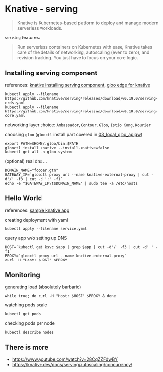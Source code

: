 # Knative - serving

> Knative is Kubernetes-based platform to deploy and manage modern serverless
> workloads.

`serving` features:
> Run serverless containers on Kubernetes with ease, Knative takes care of the
> details of networking, autoscaling (even to zero), and revision tracking. You
> just have to focus on your core logic.


## Installing serving component
references: [knative installing serving component], [gloo edge for knative]
```
kubectl apply --filename https://github.com/knative/serving/releases/download/v0.19.0/serving-crds.yaml
kubectl apply --filename https://github.com/knative/serving/releases/download/v0.19.0/serving-core.yaml
```
networking layer choice: `Ambassador`, `Contour`, `Gloo`, `Istio`, `Kong`,
`Kourier`

choosing `gloo` (`glooctl` install part covered in
[03_local_gloo_apigw](../03_local_gloo_apigw/README.md))
```
export PATH=$HOME/.gloo/bin:$PATH
glooctl install knative --install-knative=false
kubectl get all -n gloo-system
```

(optional) real dns ...
```
DOMAIN_NAME="foobar.gtn"
GATEWAY_IP=`glooctl proxy url --name knative-external-proxy | cut -d'/' -f3 | cut -d ':' -f1`
echo -e "$GATEWAY_IP\t$DOMAIN_NAME" | sudo tee -a /etc/hosts
```


## Hello World
references: [sample knative app]

creating deployment with yaml
```
kubectl apply --filename service.yaml
```

query app w/o setting up DNS
```
HOST=`kubectl get ksvc $app | grep $app | cut -d'/' -f3 | cut -d' ' -f1`
PROXY=`glooctl proxy url --name knative-external-proxy`
curl -H "Host: $HOST" $PROXY
```


## Monitoring
generating load (absolutely barbaric)
```
while true; do curl -H "Host: $HOST" $PROXY & done
```
watching pods scale
```
kubectl get pods
```
checking pods per node
```
kubectl describe nodes
```


## There is more
- https://www.youtube.com/watch?v=28CqZZFdwBY
- https://knative.dev/docs/serving/autoscaling/concurrency/



[knative installing serving component]: https://knative.dev/docs/install/any-kubernetes-cluster/#installing-the-serving-component
[gloo edge for knative]: https://docs.solo.io/gloo-edge/latest/installation/knative/
[sample knative app]: https://knative.dev/docs/serving/getting-started-knative-app/
